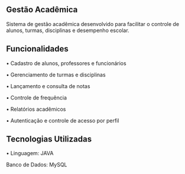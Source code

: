 ## Gestão Acadêmica
Sistema de gestão acadêmica desenvolvido para facilitar o controle de alunos, turmas, disciplinas e desempenho escolar. 

## Funcionalidades
• Cadastro de alunos, professores e funcionários

• Gerenciamento de turmas e disciplinas

• Lançamento e consulta de notas

• Controle de frequência

• Relatórios acadêmicos

• Autenticação e controle de acesso por perfil

## Tecnologias Utilizadas
• Linguagem: JAVA

Banco de Dados: MySQL
